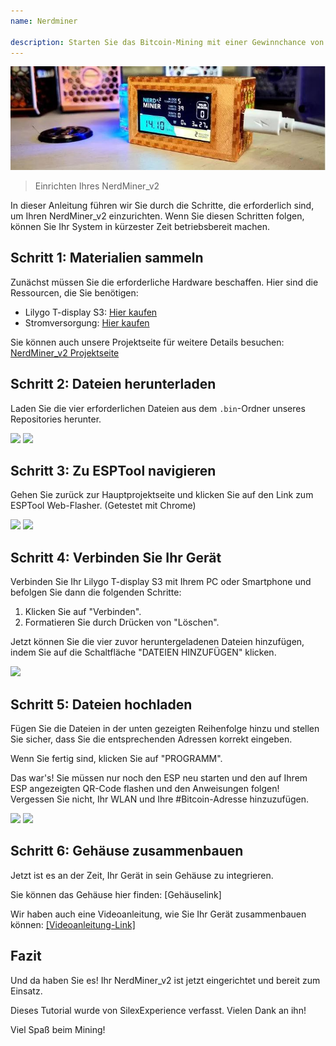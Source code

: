 ```yaml
---
name: Nerdminer

description: Starten Sie das Bitcoin-Mining mit einer Gewinnchance von nahezu 0%
---
```


![cover](assets/cover.JPEG)

> Einrichten Ihres NerdMiner_v2

In dieser Anleitung führen wir Sie durch die Schritte, die erforderlich sind, um Ihren NerdMiner_v2 einzurichten. Wenn Sie diesen Schritten folgen, können Sie Ihr System in kürzester Zeit betriebsbereit machen.

## Schritt 1: Materialien sammeln

Zunächst müssen Sie die erforderliche Hardware beschaffen. Hier sind die Ressourcen, die Sie benötigen:

- Lilygo T-display S3: [Hier kaufen](https://lilygo.cc/products/t-display-s3)
- Stromversorgung: [Hier kaufen](https://amzn.eu/d/gIOot90)

Sie können auch unsere Projektseite für weitere Details besuchen: [NerdMiner_v2 Projektseite](http://github.com/BitMaker-hub/NerdMiner_v2)

## Schritt 2: Dateien herunterladen

Laden Sie die vier erforderlichen Dateien aus dem `.bin`-Ordner unseres Repositories herunter.

![](assets/screenshot1.jpeg)
![](assets/screenshot2.jpeg)

## Schritt 3: Zu ESPTool navigieren

Gehen Sie zurück zur Hauptprojektseite und klicken Sie auf den Link zum ESPTool Web-Flasher. (Getestet mit Chrome)

![](assets/screenshot3.jpeg)
![](assets/screenshot4.jpeg)

## Schritt 4: Verbinden Sie Ihr Gerät

Verbinden Sie Ihr Lilygo T-display S3 mit Ihrem PC oder Smartphone und befolgen Sie dann die folgenden Schritte:

1. Klicken Sie auf "Verbinden".
2. Formatieren Sie durch Drücken von "Löschen".

Jetzt können Sie die vier zuvor heruntergeladenen Dateien hinzufügen, indem Sie auf die Schaltfläche "DATEIEN HINZUFÜGEN" klicken.

![](assets/screenshot5.jpeg)

## Schritt 5: Dateien hochladen

Fügen Sie die Dateien in der unten gezeigten Reihenfolge hinzu und stellen Sie sicher, dass Sie die entsprechenden Adressen korrekt eingeben.

Wenn Sie fertig sind, klicken Sie auf "PROGRAMM".

Das war's! Sie müssen nur noch den ESP neu starten und den auf Ihrem ESP angezeigten QR-Code flashen und den Anweisungen folgen! Vergessen Sie nicht, Ihr WLAN und Ihre #Bitcoin-Adresse hinzuzufügen.

![](assets/screenshot6.jpeg)
![](assets/screenshot7.jpeg)

## Schritt 6: Gehäuse zusammenbauen

Jetzt ist es an der Zeit, Ihr Gerät in sein Gehäuse zu integrieren.

Sie können das Gehäuse hier finden: [Gehäuselink]

Wir haben auch eine Videoanleitung, wie Sie Ihr Gerät zusammenbauen können: [[Videoanleitung-Link]](https://twitter.com/i/status/1652260344176189440)

## Fazit

Und da haben Sie es! Ihr NerdMiner_v2 ist jetzt eingerichtet und bereit zum Einsatz.

Dieses Tutorial wurde von SilexExperience verfasst. Vielen Dank an ihn!

Viel Spaß beim Mining!
